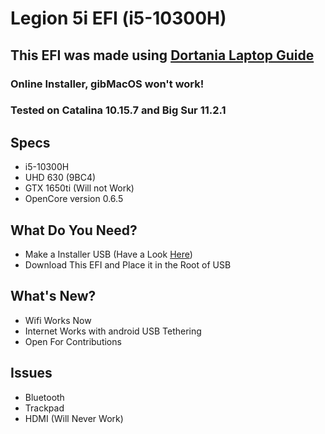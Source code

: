 # Legion 5i EFI (i5-10300H)
## This EFI was made using [Dortania Laptop Guide](https://dortania.github.io/OpenCore-Install-Guide/config-laptop.plist/coffee-lake-plus.html)

### Online Installer, gibMacOS won't work!
### Tested on Catalina 10.15.7 and Big Sur 11.2.1 


## Specs
* i5-10300H
* UHD 630 (9BC4)
* GTX 1650ti (Will not Work)
* OpenCore version 0.6.5

## What Do You Need?
* Make a Installer USB (Have a Look [Here](https://dortania.github.io/OpenCore-Install-Guide/installer-guide/winblows-install.html#downloading-macos))
* Download This EFI and Place it in the Root of USB
   
## What's New?
- Wifi Works Now
- Internet Works with android USB Tethering
- Open For Contributions

## Issues
- Bluetooth
- Trackpad
- HDMI (Will Never Work)
